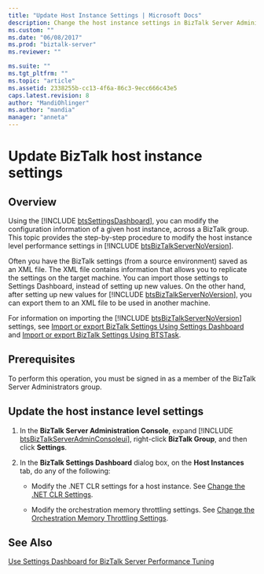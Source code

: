 ```yaml
---
title: "Update Host Instance Settings | Microsoft Docs"
description: Change the host instance settings in BizTalk Server Administrator
ms.custom: ""
ms.date: "06/08/2017"
ms.prod: "biztalk-server"
ms.reviewer: ""

ms.suite: ""
ms.tgt_pltfrm: ""
ms.topic: "article"
ms.assetid: 2338255b-cc13-4f6a-86c3-9ecc666c43e5
caps.latest.revision: 8
author: "MandiOhlinger"
ms.author: "mandia"
manager: "anneta"
---
```

# Update BizTalk host instance settings

## Overview
Using the [!INCLUDE [btsSettingsDashboard](../includes/btssettingsdashboard-md.md)], you can modify the configuration information of a given host instance, across a BizTalk group. This topic provides the step-by-step procedure to modify the host instance level performance settings in [!INCLUDE [btsBizTalkServerNoVersion](../includes/btsbiztalkservernoversion-md.md)].  
  
 Often you have the BizTalk settings (from a source environment) saved as an XML file. The XML file contains information that allows you to replicate the settings on the target machine. You can import those settings to Settings Dashboard, instead of setting up new values. On the other hand, after setting up new values for [!INCLUDE [btsBizTalkServerNoVersion](../includes/btsbiztalkservernoversion-md.md)], you can export them to an XML file to be used in another machine.  
  
 For information on importing the [!INCLUDE [btsBizTalkServerNoVersion](../includes/btsbiztalkservernoversion-md.md)] settings, see [Import or export BizTalk Settings Using Settings Dashboard](how-to-import-biztalk-settings-using-settings-dashboard.md) and [Import or export BizTalk Settings Using BTSTask](how-to-import-biztalk-settings-using-btstask.md). 
  
## Prerequisites  
 To perform this operation, you must be signed in as a member of the BizTalk Server Administrators group.  
  
## Update the host instance level settings  
  
1. In the <strong>BizTalk Server Administration Console</strong>, expand [!INCLUDE [btsBizTalkServerAdminConsoleui](../includes/btsbiztalkserveradminconsoleui-md.md)], right-click <strong>BizTalk Group</strong>, and then click <strong>Settings</strong>.  
  
2. In the **BizTalk Settings Dashboard** dialog box, on the **Host Instances** tab, do any of the following:  
  
   -   Modify the .NET CLR settings for a host instance. See [Change the .NET CLR Settings](../core/how-to-modify-net-clr-settings.md).  
  
   -   Modify the orchestration memory throttling settings. See [Change the Orchestration Memory Throttling Settings](../core/how-to-modify-orchestration-memory-throttling-settings.md).  
  
## See Also  
 [Use Settings Dashboard for BizTalk Server Performance Tuning](../core/using-settings-dashboard-for-biztalk-server-performance-tuning.md)